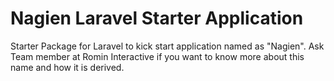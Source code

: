 Nagien Laravel Starter Application
===============

Starter Package for Laravel to kick start application named as "Nagien". Ask Team member at Romin Interactive if you want to know more about this name and how it is derived.
